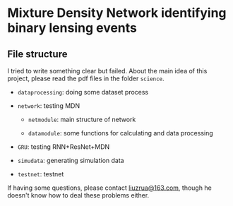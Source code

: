 # Mixture Density Network identifying binary lensing events
## File structure

I tried to write something clear but failed. About the main idea of this project, please read the pdf files in the folder `science`. 

* `dataprocessing`: doing some dataset process
* `network`: testing MDN
    
    * `netmodule`: main structure of network
    
    * `datamodule`: some functions for calculating and data processing
* `GRU`: testing RNN+ResNet+MDN
* `simudata`: generating simulation data
* `testnet`: testnet

If having some questions, please contact liuzrua@163.com, though he doesn't know how to deal these problems either.

